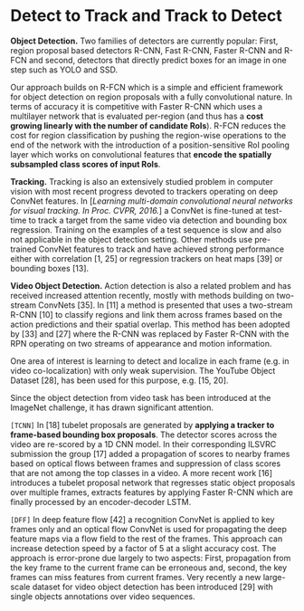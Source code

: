 # Detect to Track and Track to Detect

**Object Detection.** Two families of detectors are currently popular: First, region proposal based detectors R-CNN, Fast R-CNN, Faster R-CNN and R-FCN and second, detectors that directly predict boxes for an image in one step such as YOLO and SSD.

Our approach builds on R-FCN which is a simple and efficient framework for object detection on region proposals with a fully convolutional nature. In terms of accuracy it is competitive with Faster R-CNN which uses a multilayer network that is evaluated per-region (and thus has a **cost growing linearly with the number of candidate RoIs**). R-FCN reduces the cost for region classification by pushing the region-wise operations to the end of the network with the introduction of a position-sensitive RoI pooling layer which works on convolutional features that **encode the spatially subsampled class scores of input RoIs**.



**Tracking.** Tracking is also an extensively studied problem in computer vision with most recent progress devoted to trackers operating on deep ConvNet features. In [*Learning multi-domain convolutional neural networks for visual tracking. In Proc. CVPR, 2016.*] a ConvNet is fine-tuned at test-time to track a target from the same video via detection and bounding box regression. Training on the examples of a test sequence is slow and also not applicable in the object detection setting. Other methods use pre-trained ConvNet features to track and have achieved strong performance either with correlation [1, 25] or regression trackers on heat maps [39] or bounding boxes [13].



**Video Object Detection.** Action detection is also a related problem and has received increased attention recently, mostly with methods building on two-stream ConvNets [35]. In [11] a method is presented that uses a two-stream R-CNN [10] to classify regions and link them across frames based on the action predictions and their spatial overlap. This method has been adopted by [33] and [27] where the R-CNN was replaced by Faster R-CNN with the RPN operating on two streams of appearance and motion information.

One area of interest is learning to detect and localize in each frame (e.g. in video co-localization) with only weak supervision. The YouTube Object Dataset [28], has been used for this purpose, e.g. [15, 20].

Since the object detection from video task has been introduced at the ImageNet challenge, it has drawn significant attention. 

```[TCNN]``` In [18] tubelet proposals are generated by **applying a tracker to frame-based bounding box proposals**. The detector scores across the video are re-scored by a 1D CNN model. In their corresponding ILSVRC submission the group [17] added a propagation of scores to nearby frames based on optical flows between frames and suppression of class scores that are not among the top classes in a video. A more recent work [16] introduces a tubelet proposal network that regresses static object proposals over multiple frames, extracts features by applying Faster R-CNN which are finally processed by an encoder-decoder LSTM.

```[DFF]``` In deep feature flow [42] a recognition ConvNet is applied to key frames only and an optical flow ConvNet is used for propagating the deep feature maps via a flow field to the rest of the frames. This approach can increase detection speed by a factor of 5 at a slight accuracy cost. The approach is error-prone due largely to two aspects: First, propagation from the key frame to the current frame can be erroneous and, second, the key frames can miss features from current frames. Very recently a new large-scale dataset for video object detection has been introduced [29] with single objects annotations over video sequences.



